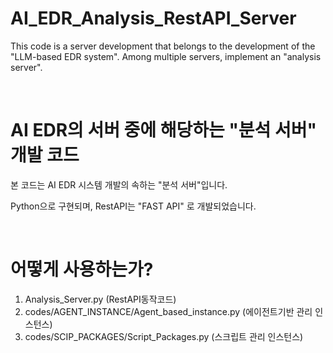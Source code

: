 # AI_EDR_Analysis_RestAPI_Server
This code is a server development that belongs to the development of the "LLM-based EDR system". Among multiple servers, implement an "analysis server".

</br>

# AI EDR의 서버 중에 해당하는 "분석 서버" 개발 코드
본 코드는 AI EDR 시스템 개발의 속하는 "분석 서버"입니다.

Python으로 구현되며, RestAPI는 "FAST API" 로 개발되었습니다.

</br>

# 어떻게 사용하는가? 

1. Analysis_Server.py (RestAPI동작코드)
2. codes/AGENT_INSTANCE/Agent_based_instance.py (에이전트기반 관리 인스턴스)
3. codes/SCIP_PACKAGES/Script_Packages.py (스크립트 관리 인스턴스)

